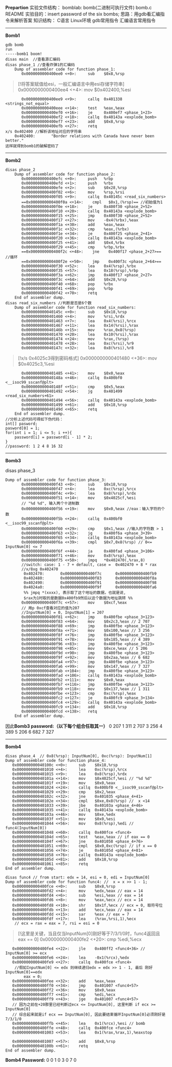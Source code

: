 **Prepartion**
实验文件结构：
bomblab:
	bomb(二进制可执行文件)
	bomb.c
	README
实验目的：insert password of the six bombs;
思路：用gdb看汇编指令来解析答案
知识结构：
	C语言
	Linux环境
	gdb常用指令
	汇编语言常用指令
	
----------------------------------------
**Bomb1**

	gdb bomb
	run
	-----bomb1 boom!
	disas main  //查看源汇编码
	disas phase_1 //查看炸弹1的汇编码
		Dump of assembler code for function phase_1:
		   0x0000000000400ee0 <+0>:     sub    $0x8,%rsp

> [!将答案赋值给esi，一般汇编语言中用esi存储字符串]
> 		   0x0000000000400ee4 <+4>:     mov    $0x402400,%esi

		   0x0000000000400ee9 <+9>:     callq  0x401338 <strings_not_equal>
		   0x0000000000400eee <+14>:    test   %eax,%eax
		   0x0000000000400ef0 <+16>:    je     0x400ef7 <phase_1+23>
		   0x0000000000400ef2 <+18>:    callq  0x40143a <explode_bomb>
		   0x0000000000400ef7 <+23>:    add    $0x8,%rsp
		   0x0000000000400efb <+27>:    retq   
	x/s 0x402400 //解析该地址对应的字符串
		0x402400:       "Border relations with Canada have never been better."
	这样就得到bomb1的破解密码了
---------------------------------
**Bomb2**

	disas phase_2
		Dump of assembler code for function phase_2:
		   0x0000000000400efc <+0>:     push   %rbp
		   0x0000000000400efd <+1>:     push   %rbx
		   0x0000000000400efe <+2>:     sub    $0x28,%rsp
		   0x0000000000400f02 <+6>:     mov    %rsp,%rsi
		   0x0000000000400f05 <+9>:     callq  0x40145c <read_six_numbers>
		   ==0x0000000000400f0a <+14>:    cmpl   $0x1,(%rsp)== //初始值为1
		   0x0000000000400f0e <+18>:    je     0x400f30 <phase_2+52>
		   0x0000000000400f10 <+20>:    callq  0x40143a <explode_bomb>
		   0x0000000000400f15 <+25>:    jmp    0x400f30 <phase_2+52>
		   0x0000000000400f17 <+27>:    mov    -0x4(%rbx),%eax
		   0x0000000000400f1a <+30>:    add    %eax,%eax
		   0x0000000000400f1c <+32>:    cmp    %eax,(%rbx)
		   0x0000000000400f1e <+34>:    je     0x400f25 <phase_2+41>
		   0x0000000000400f20 <+36>:    callq  0x40143a <explode_bomb>
		   0x0000000000400f25 <+41>:    add    $0x4,%rbx
		   0x0000000000400f29 <+45>:    cmp    %rbp,%rbx
		   ==0x0000000000400f2c <+48>:    jne    0x400f17 <phase_2+27>==  //循环
		   ==0x0000000000400f2e <+50>:    jmp    0x400f3c <phase_2+64>==
		   0x0000000000400f30 <+52>:    lea    0x4(%rsp),%rbx
		   0x0000000000400f35 <+57>:    lea    0x18(%rsp),%rbp
		   0x0000000000400f3a <+62>:    jmp    0x400f17 <phase_2+27>
		   0x0000000000400f3c <+64>:    add    $0x28,%rsp
		   0x0000000000400f40 <+68>:    pop    %rbx
		   0x0000000000400f41 <+69>:    pop    %rbp
		   0x0000000000400f42 <+70>:    retq   
		End of assembler dump.
	disas read_six_numbers //判断是否是6个数
		Dump of assembler code for function read_six_numbers:
		   0x000000000040145c <+0>:     sub    $0x18,%rsp
		   0x0000000000401460 <+4>:     mov    %rsi,%rdx
		   0x0000000000401463 <+7>:     lea    0x4(%rsi),%rcx
		   0x0000000000401467 <+11>:    lea    0x14(%rsi),%rax
		   0x000000000040146b <+15>:    mov    %rax,0x8(%rsp)
		   0x0000000000401470 <+20>:    lea    0x10(%rsi),%rax
		   0x0000000000401474 <+24>:    mov    %rax,(%rsp)
		   0x0000000000401478 <+28>:    lea    0xc(%rsi),%r9
		   0x000000000040147c <+32>:    lea    0x8(%rsi),%r8

> [!x/s 0x4025c3得到密码格式]
> 		   0x0000000000401480 <+36>:    mov    $0x4025c3,%esi

		   0x0000000000401485 <+41>:    mov    $0x0,%eax
		   0x000000000040148a <+46>:    callq  0x400bf0 <__isoc99_sscanf@plt>
		   0x000000000040148f <+51>:    cmp    $0x5,%eax
		   0x0000000000401492 <+54>:    jg     0x401499 <read_six_numbers+61>
		   0x0000000000401494 <+56>:    callq  0x40143a <explode_bomb>
		   0x0000000000401499 <+61>:    add    $0x18,%rsp
		   0x000000000040149d <+65>:    retq   
		End of assembler dump.
	//分析上述代码可得如下伪代码：
	int[] pasword;
	pasword[0] = 1;
	for(int i = 1; i <= 5; i ++){
		password[i] = password[i - 1] * 2;
	}
	//password: 1 2 4 8 16 32
-----------------
**Bomb3**

disas phase_3

	Dump of assembler code for function phase_3:
		   0x0000000000400f43 <+0>:     sub    $0x18,%rsp
		   0x0000000000400f47 <+4>:     lea    0xc(%rsp),%rcx
		   0x0000000000400f4c <+9>:     lea    0x8(%rsp),%rdx
		   0x0000000000400f51 <+14>:    mov    $0x4025cf,%esi  
		   // "%d %d", 输入两个十进制数
		   0x0000000000400f56 <+19>:    mov    $0x0,%eax //eax：输入字符的个数
		   0x0000000000400f5b <+24>:    callq  0x400bf0 <__isoc99_sscanf@plt>
		   0x0000000000400f60 <+29>:    cmp    $0x1,%eax //输入的字符数 > 1
		   0x0000000000400f63 <+32>:    jg     0x400f6a <phase_3+39>
		   0x0000000000400f65 <+34>:    callq  0x40143a <explode_bomb>
		   0x0000000000400f6a <+39>:    cmpl   $0x7,0x8(%rsp) // 0<= InputNum[0] <= 7
		   0x0000000000400f6f <+44>:    ja     0x400fad <phase_3+106>
		   0x0000000000400f71 <+46>:    mov    0x8(%rsp),%eax
		   0x0000000000400f75 <+50>:    jmpq   *0x402470(,%rax,8)  
		   //switch: case: 1 - 7 + default, case =  0x402470 + 8 * rax
		   //x/8xg 0x402470
			0x402470:       0x0000000000400f7c      0x0000000000400fb9
			0x402480:       0x0000000000400f83      0x0000000000400f8a
			0x402490:       0x0000000000400f91      0x0000000000400f98
			0x4024a0:       0x0000000000400f9f      0x0000000000400fa6 
		    %% jmpq *(xxxx), 表示取了这个地址的数据，也就是说, 
		    $rax为1时取的是数据0x400fb9然后以这个数据为地址跳转 %%
		   0x0000000000400f7c <+57>:    mov    $0xcf,%eax
		   // 用p 0xcf查看对应的值为207
		   //InputNum[0] = 0, InputNum[1] = 207
		   0x0000000000400f81 <+62>:    jmp    0x400fbe <phase_3+123> 
		   0x0000000000400f83 <+64>:    mov    $0x2c3,%eax // 2 707
		   0x0000000000400f88 <+69>:    jmp    0x400fbe <phase_3+123>
		   0x0000000000400f8a <+71>:    mov    $0x100,%eax // 3 256
		   0x0000000000400f8f <+76>:    jmp    0x400fbe <phase_3+123>
		   0x0000000000400f91 <+78>:    mov    $0x185,%eax // 4 389
		   0x0000000000400f96 <+83>:    jmp    0x400fbe <phase_3+123>
		   0x0000000000400f98 <+85>:    mov    $0xce,%eax // 5 206
		   0x0000000000400f9d <+90>:    jmp    0x400fbe <phase_3+123>
		   0x0000000000400f9f <+92>:    mov    $0x2aa,%eax // 6 682
		   0x0000000000400fa4 <+97>:    jmp    0x400fbe <phase_3+123>
		   0x0000000000400fa6 <+99>:    mov    $0x147,%eax // 7 327
		   0x0000000000400fab <+104>:   jmp    0x400fbe <phase_3+123>
		   0x0000000000400fad <+106>:   callq  0x40143a <explode_bomb>
		   0x0000000000400fb2 <+111>:   mov    $0x0,%eax 
		   0x0000000000400fb7 <+116>:   jmp    0x400fbe <phase_3+123>
		   0x0000000000400fb9 <+118>:   mov    $0x137,%eax // 1 311
		   0x0000000000400fbe <+123>:   cmp    0xc(%rsp),%eax
		   0x0000000000400fc2 <+127>:   je     0x400fc9 <phase_3+134>
		   0x0000000000400fc4 <+129>:   callq  0x40143a <explode_bomb>
		   0x0000000000400fc9 <+134>:   add    $0x18,%rsp
		   0x0000000000400fcd <+138>:   retq   
		End of assembler dump.
因此**Bomb3 password:（以下每个组合任取其一）** 
	0 207 
	1 311 
	2 707 
	3 256 
	4 389
	5 206
	6 682
	7 327
	
--------------------------------
**Bomb4**

	disas phase_4  // 0x8(%rsp): InputNum[0], 0xc(%rsp): InputNum[1]
	Dump of assembler code for function phase_4:
	   0x000000000040100c <+0>:     sub    $0x18,%rsp
	   0x0000000000401010 <+4>:     lea    0xc(%rsp),%rcx
	   0x0000000000401015 <+9>:     lea    0x8(%rsp),%rdx
	   0x000000000040101a <+14>:    mov    $0x4025cf,%esi // "%d %d"
	   0x000000000040101f <+19>:    mov    $0x0,%eax
	   0x0000000000401024 <+24>:    callq  0x400bf0 <__isoc99_sscanf@plt>
	   0x0000000000401029 <+29>:    cmp    $0x2,%eax
	   0x000000000040102c <+32>:    jne    0x401035 <phase_4+41>
	   0x000000000040102e <+34>:    cmpl   $0xe,0x8(%rsp) //  x <14
	   0x0000000000401033 <+39>:    jbe    0x40103a <phase_4+46>
	   0x0000000000401035 <+41>:    callq  0x40143a <explode_bomb>
	   0x000000000040103a <+46>:    mov    $0xe,%edx
	   0x000000000040103f <+51>:    mov    $0x0,%esi
	   0x0000000000401044 <+56>:    mov    0x8(%rsp),%edi // func4(InputNum[0])
	   0x0000000000401048 <+60>:    callq  0x400fce <func4>
	   0x000000000040104d <+65>:    test   %eax,%eax // if eax == 0
	   0x000000000040104f <+67>:    jne    0x401058 <phase_4+76>
	   0x0000000000401051 <+69>:    cmpl   $0x0,0xc(%rsp) // if x == 0
	   0x0000000000401056 <+74>:    je     0x40105d <phase_4+81>
	   0x0000000000401058 <+76>:    callq  0x40143a <explode_bomb>
	   0x000000000040105d <+81>:    add    $0x18,%rsp
	   0x0000000000401061 <+85>:    retq   
	End of assembler dump.
	
	disas func4 // from start: edx = 14, esi = 0, edi = InputNum[0]
	Dump of assembler code for function func4: //  x = x >> 1 - 1;
	   0x0000000000400fce <+0>:     sub    $0x8,%rsp
	   0x0000000000400fd2 <+4>:     mov    %edx,%eax // eax = 14
	   0x0000000000400fd4 <+6>:     sub    %esi,%eax // eax = 14
	   0x0000000000400fd6 <+8>:     mov    %eax,%ecx // ecx = 14
	   0x0000000000400fd8 <+10>:    shr    $0x1f,%ecx // ecx = 0, 取符号位
	   0x0000000000400fdb <+13>:    add    %ecx,%eax // eax = 14
	   0x0000000000400fdd <+15>:    sar    %eax // eax = 7
	   0x0000000000400fdf <+17>:    lea    (%rax,%rsi,1),%ecx
	    // ecx = rax = eax = 7, rsi = esi = 0

> [!这里是关键，当且仅当InputNum[0]刚好等于7/3/1/0时，func4返回且eax == 0]
> 	   0x0000000000400fe2 <+20>:    cmp    %edi,%ecx 

	   0x0000000000400fe4 <+22>:    jle    0x400ff2 <func4+36> // InputNum[0] >= ecx
	   0x0000000000400fe6 <+24>:    lea    -0x1(%rcx),%edx
	   0x0000000000400fe9 <+27>:    callq  0x400fce <func4>
	    //假如InputNum[0] <= edx 则继续递归edx = edx >> 1 - 1, 最后 刚好                            InputNum[0]==edx
		    eax = 0;
	   0x0000000000400fee <+32>:    add    %eax,%eax
	   0x0000000000400ff0 <+34>:    jmp    0x401007 <func4+57>
	   0x0000000000400ff2 <+36>:    mov    $0x0,%eax
	   0x0000000000400ff7 <+41>:    cmp    %edi,%ecx 
	   0x0000000000400ff9 <+43>:    jge    0x401007 <func4+57> 
	   // 因为之前在+20那里已经判断过ecx <= InputNum[0], 这里判断 if ecx >= InputNum[0]
	   // 综合起来就是if ecx == InputNum[0], 因此要结束循环InputNum[0]必须刚好是7/3/1/0
	   0x0000000000400ffb <+45>:    lea    0x1(%rcx),%esi // bomb
	   0x0000000000400ffe <+48>:    callq  0x400fce <func4>
	   0x0000000000401003 <+53>:    lea    0x1(%rax,%rax,1),%eaxstop
	   
	   0x0000000000401007 <+57>:    add    $0x8,%rsp
	   0x000000000040100b <+61>:    retq   
	End of assembler dump.
**Bomb4 Password:**
0 0
1 0
3 0
7 0